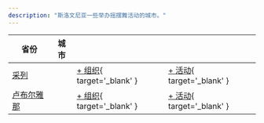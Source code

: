 ```yaml
---
description: "斯洛文尼亚一些举办摇摆舞活动的城市。"
---
```


| 省份 | 城市 | | |
| --- | --- | --- | --- |
| [采列](by_city.md#celje) | | [+ 组织](https://github.com/swingdance/orgs/issues/new?assignees=&labels=add+org&projects=&template=02-add_entity.yml&title=%5Bsl_SI%5D%20%3CName%3E&region=sl_SI&province=Celje&city=Celje){ target='_blank' } | [+ 活动](https://github.com/swingdance/events/issues/new?assignees=&labels=add+event&projects=&template=02-add_entity.yml&title=%5B2024%2Fsl_SI%5D%20%3CName%3E&region=sl_SI&province=Celje&city=Celje&org_id=&date_starts=2024-&date_ends=2024-){ target='_blank' } |
| [卢布尔雅那](by_city.md#ljubljana) | | [+ 组织](https://github.com/swingdance/orgs/issues/new?assignees=&labels=add+org&projects=&template=02-add_entity.yml&title=%5Bsl_SI%5D%20%3CName%3E&region=sl_SI&province=Ljubljana&city=Ljubljana){ target='_blank' } | [+ 活动](https://github.com/swingdance/events/issues/new?assignees=&labels=add+event&projects=&template=02-add_entity.yml&title=%5B2024%2Fsl_SI%5D%20%3CName%3E&region=sl_SI&province=Ljubljana&city=Ljubljana&org_id=&date_starts=2024-&date_ends=2024-){ target='_blank' } |
